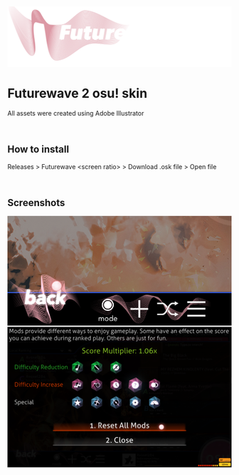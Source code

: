 ![logo](images/logo.png)

# Futurewave 2 osu! skin
All assets were created using Adobe Illustrator

<br>

## How to install
Releases > Futurewave \<screen ratio> > Download .osk file > Open file

<br>

## Screenshots

![back button](images/backbutton.png)
![mods](images/mods.png)




